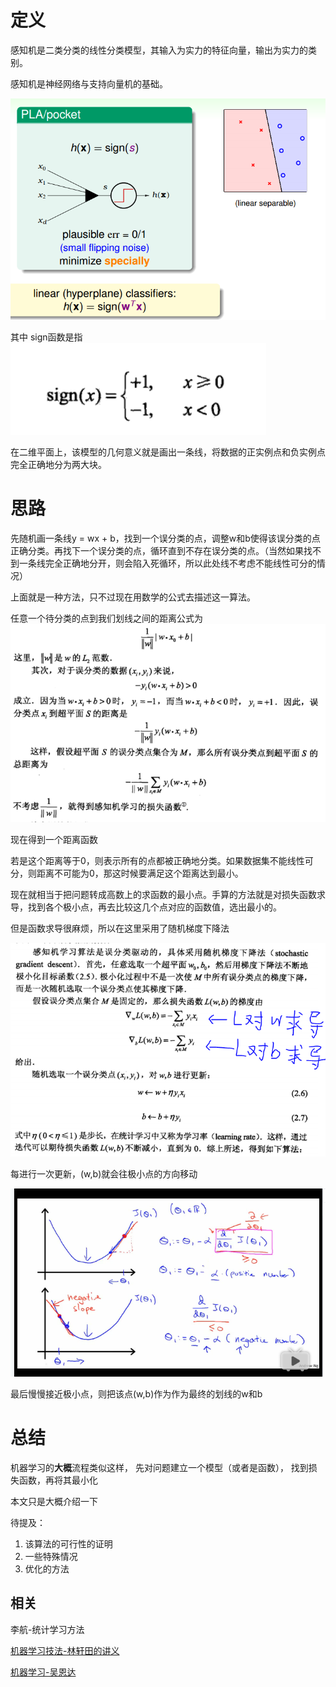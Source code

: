 # 定义

感知机是二类分类的线性分类模型，其输入为实力的特征向量，输出为实力的类别。

感知机是神经网络与支持向量机的基础。

![1](static/1.PNG)

其中 sign函数是指
![2](static/2.PNG)

在二维平面上，该模型的几何意义就是画出一条线，将数据的正实例点和负实例点完全正确地分为两大块。

# 思路

先随机画一条线y = wx + b，找到一个误分类的点，调整w和b使得该误分类的点正确分类。再找下一个误分类的点，循环直到不存在误分类的点。（当然如果找不到一条线完全正确地分开，则会陷入死循环，所以此处线不考虑不能线性可分的情况）

上面就是一种方法，只不过现在用数学的公式去描述这一算法。

任意一个待分类的点到我们划线之间的距离公式为
![3](static/3.PNG)

现在得到一个距离函数

若是这个距离等于0，则表示所有的点都被正确地分类。如果数据集不能线性可分，则距离不可能为0，那这时候要满足这个距离达到最小。

现在就相当于把问题转成高数上的求函数的最小点。手算的方法就是对损失函数求导，找到各个极小点，再去比较这几个点对应的函数值，选出最小的。

但是函数求导很麻烦，所以在这里采用了随机梯度下降法

![3](static/4.PNG)

每进行一次更新，(w,b)就会往极小点的方向移动

![3](static/5.PNG)

最后慢慢接近极小点，则把该点(w,b)作为作为最终的划线的w和b

# 总结
机器学习的**大概**流程类似这样，
先对问题建立一个模型（或者是函数），
找到损失函数，再将其最小化


本文只是大概介绍一下

待提及：
1. 该算法的可行性的证明
2. 一些特殊情况
3. 优化的方法


## 相关

李航-统计学习方法

[机器学习技法-林轩田的讲义](http://www.csie.ntu.edu.tw/~htlin/mooc/doc/201_handout.pdf)

[机器学习-吴恩达](http://www.bilibili.com/video/av9912938/)
